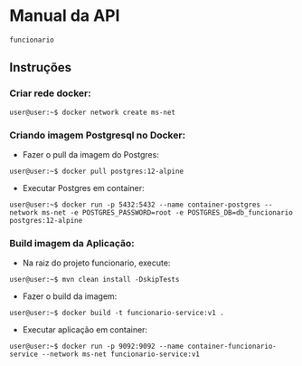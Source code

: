 # Manual da API
`funcionario`

## Instruções

### Criar rede docker:

```shell
user@user:~$ docker network create ms-net
```

### Criando imagem Postgresql no Docker:

+ Fazer o pull da imagem do Postgres:

```shell
user@user:~$ docker pull postgres:12-alpine
```

+ Executar Postgres em container:

```shell
user@user:~$ docker run -p 5432:5432 --name container-postgres --network ms-net -e POSTGRES_PASSWORD=root -e POSTGRES_DB=db_funcionario postgres:12-alpine
```

### Build imagem da Aplicação:

+ Na raiz do projeto funcionario, execute:

```shell
user@user:~$ mvn clean install -DskipTests
```

+ Fazer o build da imagem:

```shell
user@user:~$ docker build -t funcionario-service:v1 .
```

+ Executar aplicação em container:

```shell
user@user:~$ docker run -p 9092:9092 --name container-funcionario-service --network ms-net funcionario-service:v1
```
